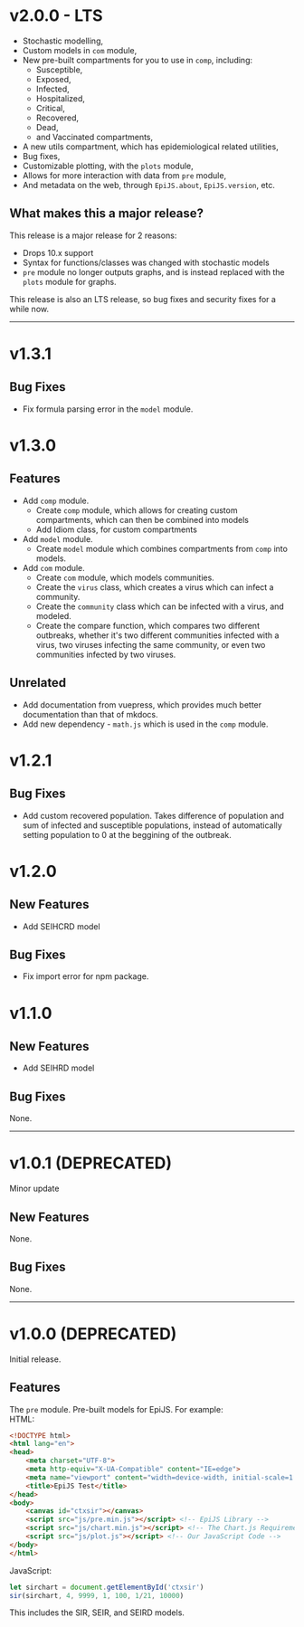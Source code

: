 # v2.0.0 - LTS
- Stochastic modelling,
- Custom models in `com` module,
- New pre-built compartments for you to use in `comp`, including:
    - Susceptible,
    - Exposed,
    - Infected,
    - Hospitalized,
    - Critical,
    - Recovered,
    - Dead,
    - and Vaccinated compartments,
- A new utils compartment, which has epidemiological related utilities,
- Bug fixes,
- Customizable plotting, with the `plots` module,
- Allows for more interaction with data from `pre` module,
- And metadata on the web, through `EpiJS.about`, `EpiJS.version`, etc.
## What makes this a major release?
This release is a major release for 2 reasons:
- Drops 10.x support
- Syntax for functions/classes was changed with stochastic models
- `pre` module no longer outputs graphs, and is instead replaced with the `plots` module for graphs.

This release is also an LTS release, so bug fixes and security fixes for a while now.

---
# v1.3.1
## Bug Fixes
- Fix formula parsing error in the `model` module.

# v1.3.0
## Features
- Add `comp` module.
    - Create `comp` module, which allows for creating custom compartments, which can then be combined into models
    - Add Idiom class, for custom compartments
- Add `model` module.
    - Create `model` module which combines compartments from `comp` into models.
- Add `com` module.
    - Create `com` module, which models communities.
    - Create the `virus` class, which creates a virus which can infect a community.
    - Create the `community` class which can be infected with a virus, and modeled.
    - Create the compare function, which compares two different outbreaks, whether it's two different communities infected with a virus, two viruses infecting the same community, or even two communities infected by two viruses.

## Unrelated
- Add documentation from vuepress, which provides much better documentation than that of mkdocs.
- Add new dependency - `math.js` which is used in the `comp` module.
# v1.2.1

## Bug Fixes
- Add custom recovered population. Takes difference of population and sum of infected and susceptible populations, instead of automatically setting population to 0 at the beggining of the outbreak.

# v1.2.0

## New Features
- Add SEIHCRD model

## Bug Fixes
- Fix import error for npm package.

# v1.1.0

## New Features
- Add SEIHRD model

## Bug Fixes
None.

---
# v1.0.1 (DEPRECATED)
Minor update

## New Features
None.

## Bug Fixes
None.

---
# v1.0.0 (DEPRECATED)

Initial release.

## Features

The `pre` module. Pre-built models for EpiJS. For example: \
HTML:
```html
<!DOCTYPE html>
<html lang="en">
<head>
    <meta charset="UTF-8">
    <meta http-equiv="X-UA-Compatible" content="IE=edge">
    <meta name="viewport" content="width=device-width, initial-scale=1.0">
    <title>EpiJS Test</title>
</head>
<body>
    <canvas id="ctxsir"></canvas>
    <script src="js/pre.min.js"></script> <!-- EpiJS Library -->
    <script src="js/chart.min.js"></script> <!-- The Chart.js Requirement -->
    <script src="js/plot.js"></script> <!-- Our JavaScript Code -->
</body>
</html>
```
JavaScript:
```javascript
let sirchart = document.getElementById('ctxsir')
sir(sirchart, 4, 9999, 1, 100, 1/21, 10000)
```
This includes the SIR, SEIR, and SEIRD models.
